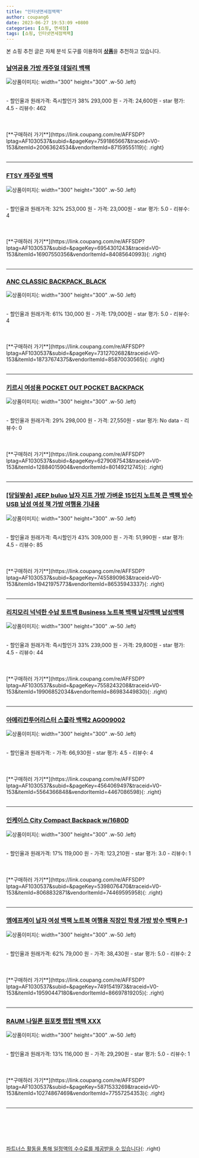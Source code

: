 ```yaml
---
title: "인터넷면세점백팩"
author: coupang6
date: 2023-06-27 19:53:09 +0800
categories: [쇼핑, 면세점]
tags: [쇼핑, 인터넷면세점백팩]
---
```


본 쇼핑 추천 글은 자체 분석 도구를 이용하여 [**상품**](https://link.coupang.com/a/bao1ui)을 추천하고 있습니다.

### [남여공용 가방 캐주얼 데일리 백팩](https://link.coupang.com/re/AFFSDP?lptag=AF1030537&subid=&pageKey=7591865667&traceid=V0-153&itemId=20063624534&vendorItemId=87159555119)

![상품이미지](https://thumbnail6.coupangcdn.com/thumbnails/remote/230x230ex/image/vendor_inventory/ac05/42801872dc82ecf94cc825c72fc4854f947836b0ad46ddc611f7f29b3b0f.jpg){: width="300" height="300" .w-50 .left}


<br>
- 할인율과 원래가격: 즉시할인가 38%  293,000   원
- 가격: 24,600원
- star 평가: 4.5
- 리뷰수: 462
<br>
<br>
<br>
<br>
[**구매하러 가기**](https://link.coupang.com/re/AFFSDP?lptag=AF1030537&subid=&pageKey=7591865667&traceid=V0-153&itemId=20063624534&vendorItemId=87159555119){: .right}
<br>
<br>

---

### [FTSY 캐주얼 백팩](https://link.coupang.com/re/AFFSDP?lptag=AF1030537&subid=&pageKey=6954301243&traceid=V0-153&itemId=16907550356&vendorItemId=84085640993)

![상품이미지](https://thumbnail10.coupangcdn.com/thumbnails/remote/230x230ex/image/rs_quotation_api/k9rtxqph/7af59c75c83f4e668a46a30839e088d1.jpg){: width="300" height="300" .w-50 .left}


<br>
- 할인율과 원래가격: 32%  253,000   원
- 가격: 23,000원
- star 평가: 5.0
- 리뷰수: 4
<br>
<br>
<br>
<br>
[**구매하러 가기**](https://link.coupang.com/re/AFFSDP?lptag=AF1030537&subid=&pageKey=6954301243&traceid=V0-153&itemId=16907550356&vendorItemId=84085640993){: .right}
<br>
<br>

---

### [ANC CLASSIC BACKPACK_BLACK](https://link.coupang.com/re/AFFSDP?lptag=AF1030537&subid=&pageKey=7312702682&traceid=V0-153&itemId=18737674375&vendorItemId=85870030565)

![상품이미지](https://thumbnail7.coupangcdn.com/thumbnails/remote/230x230ex/image/vendor_inventory/f477/04bd570ab05fb9be32e59075ece1de1918c47e1d36b28c9a1cd1b59c9bad.jpg){: width="300" height="300" .w-50 .left}


<br>
- 할인율과 원래가격: 61%  130,000   원
- 가격: 179,000원
- star 평가: 5.0
- 리뷰수: 4
<br>
<br>
<br>
<br>
[**구매하러 가기**](https://link.coupang.com/re/AFFSDP?lptag=AF1030537&subid=&pageKey=7312702682&traceid=V0-153&itemId=18737674375&vendorItemId=85870030565){: .right}
<br>
<br>

---

### [키르시 여성용 POCKET OUT POCKET BACKPACK](https://link.coupang.com/re/AFFSDP?lptag=AF1030537&subid=&pageKey=6279087543&traceid=V0-153&itemId=12884015904&vendorItemId=80149212745)

![상품이미지](https://thumbnail7.coupangcdn.com/thumbnails/remote/230x230ex/image/rs_quotation_api/5o5sr2ko/5630678e2349489ab938178c5b2db6a6.jpg){: width="300" height="300" .w-50 .left}


<br>
- 할인율과 원래가격: 29%  298,000   원
- 가격: 27,550원
- star 평가: No data
- 리뷰수: 0
<br>
<br>
<br>
<br>
[**구매하러 가기**](https://link.coupang.com/re/AFFSDP?lptag=AF1030537&subid=&pageKey=6279087543&traceid=V0-153&itemId=12884015904&vendorItemId=80149212745){: .right}
<br>
<br>

---

### [[당일발송] JEEP buluo 남자 지프 가방 가벼운 15인치 노트북 큰 백팩 방수 USB 남성 여성 책 가방 여행용 기내용](https://link.coupang.com/re/AFFSDP?lptag=AF1030537&subid=&pageKey=7455890963&traceid=V0-153&itemId=19421975773&vendorItemId=86535943337)

![상품이미지](https://thumbnail6.coupangcdn.com/thumbnails/remote/230x230ex/image/vendor_inventory/ee67/08a6cdb1b0e0cd759e0a6b40806325244a0c01041be774fe65a0e41a8c6e.JPG){: width="300" height="300" .w-50 .left}


<br>
- 할인율과 원래가격: 즉시할인가 43%  309,000   원
- 가격: 51,990원
- star 평가: 4.5
- 리뷰수: 85
<br>
<br>
<br>
<br>
[**구매하러 가기**](https://link.coupang.com/re/AFFSDP?lptag=AF1030537&subid=&pageKey=7455890963&traceid=V0-153&itemId=19421975773&vendorItemId=86535943337){: .right}
<br>
<br>

---

### [리치모리 넉넉한 수납 토트백 Business 노트북 백팩 남자백팩 남성백팩](https://link.coupang.com/re/AFFSDP?lptag=AF1030537&subid=&pageKey=7558243208&traceid=V0-153&itemId=19906852034&vendorItemId=86983449830)

![상품이미지](https://thumbnail6.coupangcdn.com/thumbnails/remote/230x230ex/image/vendor_inventory/2a8e/7981ae767178e298aae93776d7e9f92392be4e0c85b58bcbdc50e583567e.jpg){: width="300" height="300" .w-50 .left}


<br>
- 할인율과 원래가격: 즉시할인가 33%  239,000   원
- 가격: 29,800원
- star 평가: 4.5
- 리뷰수: 44
<br>
<br>
<br>
<br>
[**구매하러 가기**](https://link.coupang.com/re/AFFSDP?lptag=AF1030537&subid=&pageKey=7558243208&traceid=V0-153&itemId=19906852034&vendorItemId=86983449830){: .right}
<br>
<br>

---

### [아메리칸투어리스터 스콜라 백팩2 AG009002](https://link.coupang.com/re/AFFSDP?lptag=AF1030537&subid=&pageKey=4564069497&traceid=V0-153&itemId=5564366848&vendorItemId=4467086598)

![상품이미지](https://thumbnail8.coupangcdn.com/thumbnails/remote/230x230ex/image/product/image/vendoritem/2017/09/25/3122733098/b0cb1a57-6bed-4520-8457-790c14dc9e75.jpg){: width="300" height="300" .w-50 .left}


<br>
- 할인율과 원래가격: 
- 가격: 66,930원
- star 평가: 4.5
- 리뷰수: 4
<br>
<br>
<br>
<br>
[**구매하러 가기**](https://link.coupang.com/re/AFFSDP?lptag=AF1030537&subid=&pageKey=4564069497&traceid=V0-153&itemId=5564366848&vendorItemId=4467086598){: .right}
<br>
<br>

---

### [인케이스 City Compact Backpack w/1680D](https://link.coupang.com/re/AFFSDP?lptag=AF1030537&subid=&pageKey=5398076470&traceid=V0-153&itemId=8068832871&vendorItemId=74469595958)

![상품이미지](https://thumbnail8.coupangcdn.com/thumbnails/remote/230x230ex/image/rs_quotation_api/0wd1polv/8c3e9adbe8314976bd54c2abc5850892.jpg){: width="300" height="300" .w-50 .left}


<br>
- 할인율과 원래가격: 17%  119,000   원
- 가격: 123,210원
- star 평가: 3.0
- 리뷰수: 1
<br>
<br>
<br>
<br>
[**구매하러 가기**](https://link.coupang.com/re/AFFSDP?lptag=AF1030537&subid=&pageKey=5398076470&traceid=V0-153&itemId=8068832871&vendorItemId=74469595958){: .right}
<br>
<br>

---

### [엠에프케이 남자 여성 백팩 노트북 여행용 직장인 학생 가방 방수 백팩 P-1](https://link.coupang.com/re/AFFSDP?lptag=AF1030537&subid=&pageKey=7491541973&traceid=V0-153&itemId=19590447180&vendorItemId=86697819205)

![상품이미지](https://thumbnail6.coupangcdn.com/thumbnails/remote/230x230ex/image/vendor_inventory/d48b/4487198093f8569cb431ed4ab4bda1896788de7769235a05baf227acf90a.jpg){: width="300" height="300" .w-50 .left}


<br>
- 할인율과 원래가격: 62%  79,000   원
- 가격: 38,430원
- star 평가: 5.0
- 리뷰수: 2
<br>
<br>
<br>
<br>
[**구매하러 가기**](https://link.coupang.com/re/AFFSDP?lptag=AF1030537&subid=&pageKey=7491541973&traceid=V0-153&itemId=19590447180&vendorItemId=86697819205){: .right}
<br>
<br>

---

### [RAUM 나일론 원포켓 랩탑 백팩 XXX](https://link.coupang.com/re/AFFSDP?lptag=AF1030537&subid=&pageKey=5871533269&traceid=V0-153&itemId=10274867469&vendorItemId=77557254353)

![상품이미지](https://thumbnail6.coupangcdn.com/thumbnails/remote/230x230ex/image/retail/images/2021/07/19/14/0/e5159384-eed7-47da-891e-1c297ec120f9.jpg){: width="300" height="300" .w-50 .left}


<br>
- 할인율과 원래가격: 13%  116,000   원
- 가격: 29,290원
- star 평가: 5.0
- 리뷰수: 1
<br>
<br>
<br>
<br>
[**구매하러 가기**](https://link.coupang.com/re/AFFSDP?lptag=AF1030537&subid=&pageKey=5871533269&traceid=V0-153&itemId=10274867469&vendorItemId=77557254353){: .right}
<br>
<br>

---
<br><br><br><br><br> [파트너스 활동을 통해 일정액의 수수료를 제공받을 수 있습니다](https://link.coupang.com/a/bao1ui){: .right}